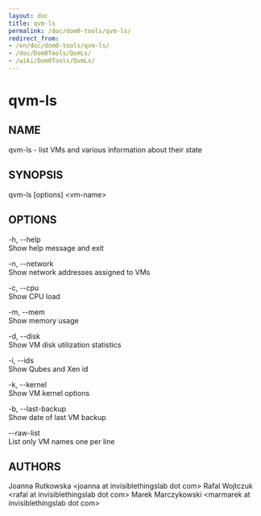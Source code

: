 ```yaml
---
layout: doc
title: qvm-ls
permalink: /doc/dom0-tools/qvm-ls/
redirect_from:
- /en/doc/dom0-tools/qvm-ls/
- /doc/Dom0Tools/QvmLs/
- /wiki/Dom0Tools/QvmLs/
---
```


qvm-ls
======

NAME
----

qvm-ls - list VMs and various information about their state

SYNOPSIS
--------

qvm-ls [options] \<vm-name\>

OPTIONS
-------

-h, --help  
Show help message and exit

-n, --network  
Show network addresses assigned to VMs

-c, --cpu  
Show CPU load

-m, --mem  
Show memory usage

-d, --disk  
Show VM disk utilization statistics

-i, --ids  
Show Qubes and Xen id

-k, --kernel  
Show VM kernel options

-b, --last-backup  
Show date of last VM backup

--raw-list  
List only VM names one per line

AUTHORS
-------

Joanna Rutkowska \<joanna at invisiblethingslab dot com\>
Rafal Wojtczuk \<rafal at invisiblethingslab dot com\>
Marek Marczykowski \<marmarek at invisiblethingslab dot com\>
